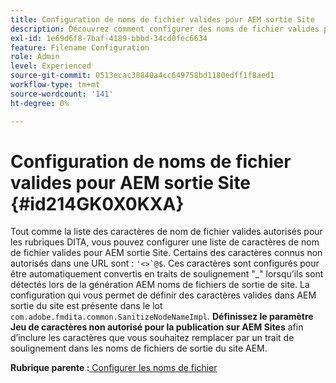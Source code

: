 ```yaml
---
title: Configuration de noms de fichier valides pour AEM sortie Site
description: Découvrez comment configurer des noms de fichier valides pour AEM sortie Site
exl-id: 1e69d6f8-7baf-4189-bbbd-34cd0fec6634
feature: Filename Configuration
role: Admin
level: Experienced
source-git-commit: 0513ecac38840a4cc649758bd1180edff1f8aed1
workflow-type: tm+mt
source-wordcount: '141'
ht-degree: 0%

---
```


# Configuration de noms de fichier valides pour AEM sortie Site {#id214GK0X0KXA}

Tout comme la liste des caractères de nom de fichier valides autorisés pour les rubriques DITA, vous pouvez configurer une liste de caractères de nom de fichier valides pour AEM sortie Site. Certains des caractères connus non autorisés dans une URL sont : ```'<>`@$```. Ces caractères sont configurés pour être automatiquement convertis en traits de soulignement &quot;_&quot; lorsqu’ils sont détectés lors de la génération AEM noms de fichiers de sortie de site. La configuration qui vous permet de définir des caractères valides dans AEM sortie du site est présente dans le lot `com.adobe.fmdita.common.SanitizeNodeNameImpl`. **Définissez le paramètre Jeu de caractères non autorisé pour la publication sur AEM Sites** afin d’inclure les caractères que vous souhaitez remplacer par un trait de soulignement dans les noms de fichiers de sortie du site AEM.

**Rubrique parente :**[ Configurer les noms de fichier](conf-file-names.md)
